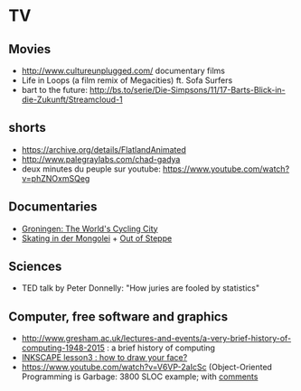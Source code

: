 # TV

## Movies

- http://www.cultureunplugged.com/ documentary films
- Life in Loops (a film remix of Megacities) ft. Sofa Surfers
- bart to the future: http://bs.to/serie/Die-Simpsons/11/17-Barts-Blick-in-die-Zukunft/Streamcloud-1

## shorts

- https://archive.org/details/FlatlandAnimated
- http://www.palegraylabs.com/chad-gadya
- deux minutes du peuple sur youtube: https://www.youtube.com/watch?v=phZNOxmSQeg

## Documentaries

- [Groningen: The World's Cycling City](https://www.youtube.com/watch?v=fv38J7SKH_g)
- [Skating in der Mongolei](https://vimeo.com/155103392) + [Out of Steppe](https://vimeo.com/154840966)

## Sciences

- TED talk by Peter Donnelly: "How juries are fooled by statistics"

## Computer, free software and graphics

- http://www.gresham.ac.uk/lectures-and-events/a-very-brief-history-of-computing-1948-2015 : a brief history of computing
- [INKSCAPE lesson3 : how to draw your face?](https://www.youtube.com/watch?v=EvLJAF83feI&feature=youtu.be)
- https://www.youtube.com/watch?v=V6VP-2aIcSc (Object-Oriented Programming is Garbage: 3800 SLOC example; with [comments](https://news.ycombinator.com/item?id=11342683)
